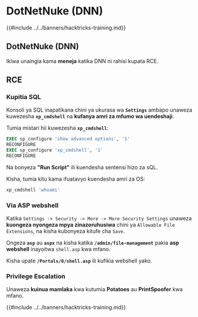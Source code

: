 # DotNetNuke (DNN)

{{#include ../../banners/hacktricks-training.md}}

## DotNetNuke (DNN)

Ikiwa unaingia kama **meneja** katika DNN ni rahisi kupata RCE.

## RCE

### Kupitia SQL

Konsoli ya SQL inapatikana chini ya ukurasa wa **`Settings`** ambapo unaweza kuwezesha **`xp_cmdshell`** na **kufanya amri za mfumo wa uendeshaji**.

Tumia mistari hii kuwezesha **`xp_cmdshell`**:
```sql
EXEC sp_configure 'show advanced options', '1'
RECONFIGURE
EXEC sp_configure 'xp_cmdshell', '1'
RECONFIGURE
```
Na bonyeza **"Run Script"** ili kuendesha sentensi hizo za sQL.

Kisha, tumia kitu kama ifuatavyo kuendesha amri za OS:
```sql
xp_cmdshell 'whoami'
```
### Via ASP webshell

Katika `Settings -> Security -> More -> More Security Settings` unaweza **kuongeza nyongeza mpya zinazoruhusiwa** chini ya `Allowable File Extensions`, na kisha kubonyeza kitufe cha `Save`.

Ongeza **`asp`** au **`aspx`** na kisha katika **`/admin/file-management`** pakia **asp webshell** inayoitwa `shell.asp` kwa mfano.

Kisha upate **`/Portals/0/shell.asp`** ili kufikia webshell yako.

### Privilege Escalation

Unaweza **kuinua mamlaka** kwa kutumia **Potatoes** au **PrintSpoofer** kwa mfano.

{{#include ../../banners/hacktricks-training.md}}
